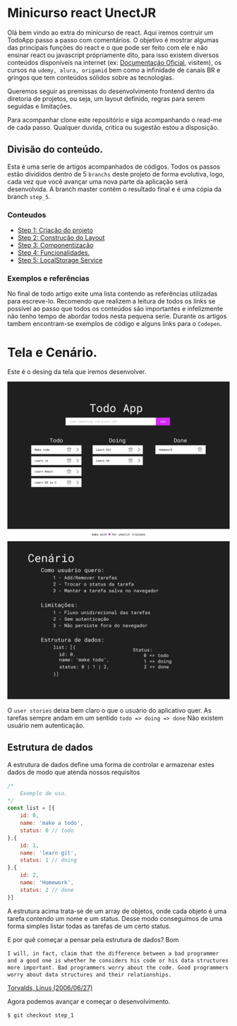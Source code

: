# Minicurso react UnectJR

Olá bem vindo ao extra do minicurso de react. Aqui iremos contruir um TodoApp passo a passo com comentários. O objetivo é mostrar algumas das principais funções do react e o que pode ser feito com ele e não ensinar react ou javascript própriamente dito, para isso existem diversos conteúdos disponíveis na internet (ex: [Documentação Oficial](https://pt-br.reactjs.org/tutorial/tutorial.html), visitem), os cursos na `udemy, alura, origamid` bem como a infinidade de canais BR e gringos que tem conteúdos sólidos sobre as tecnologias. 

Queremos seguir as premissas do desenvolvimento frontend dentro da diretoria de projetos, ou seja, um layout definido, regras para serem seguidas e limitações.

Para acompanhar clone este repositório e siga acompanhando o read-me de cada passo. Qualquer duvida, critica ou sugestão estou a disposição.

## Divisão do conteúdo.
Esta é uma serie de artigos acompanhados de códigos. Todos os passos estão divididos dentro de 5 `branchs` deste projeto de forma evolutiva, logo, cada vez que você avançar uma nova parte da aplicação será desenvolvida. A branch master contém o resultado final e é uma cópia da branch `step_5`.


### Conteudos
* [Step 1: Criação do projeto](https://github.com/luandryl/mini-curso-react/tree/step_1)
* [Step 2: Construção do Layout](https://github.com/luandryl/mini-curso-react/tree/step_2)
* [Step 3: Componentização](https://github.com/luandryl/mini-curso-react/tree/step_3)
* [Step 4: Funcionalidades.](https://github.com/luandryl/mini-curso-react/tree/step_4)
* [Step 5: LocalStorage Service](https://github.com/luandryl/mini-curso-react/tree/step_5)

### Exemplos e referências

No final de todo artigo exite uma lista contendo as referências utilizadas para escreve-lo. Recomendo que realizem a leitura de todos os links se possível ao passo que todos os conteúdos são importantes e infelizmente não tenho tempo de abordar todos nesta pequena serie. Durante os artigos tambem encontram-se exemplos de código e alguns links para o `Codepen`.


# Tela e Cenário.
Este é o desing da tela que iremos desenvolver.

![Tela](Desktop.jpg)
![Cenário](cenario.png)

O `user stories` deixa bem claro o que o usuário do aplicativo quer. As tarefas sempre andam em um sentido `todo => doing => done` Não existem usuário nem autenticação.

## Estrutura de dados

A estrutura de dados define uma forma de controlar e armazenar estes dados de modo que atenda nossos requisitos
```javascript
/*
    Exemplo de uso.
*/
const list = [{
    id: 0,
    name: 'make a todo',
    status: 0 // todo
},{
    id: 1,
    name: 'learn git',
    status: 1 // doing
},{
    id: 2,
    name: 'Homework',
    status: 2 // done
}]

```
A estrutura acima trata-se de um array de objetos, onde cada objeto é uma tarefa contendo um nome e um status. Desse modo conseguimos de uma forma simples listar todas as tarefas de um certo status.

E por quê começar a pensar pela estrutura de dados? Bom

    I will, in fact, claim that the difference between a bad programmer 
    and a good one is whether he considers his code or his data structures 
    more important. Bad programmers worry about the code. Good programmers 
    worry about data structures and their relationships.
[Torvalds, Linus (2006/06/27)](https://lwn.net/Articles/193245/)


Agora podemos avançar e começar o desenvolvimento.

    $ git checkout step_1 

